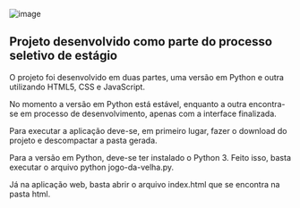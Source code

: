 ![image](https://user-images.githubusercontent.com/56099401/157931622-c8ac999e-89f3-4974-bff8-bb4e8adf75b2.png)
## Projeto desenvolvido como parte do processo seletivo de estágio

O projeto foi desenvolvido em duas partes, uma versão em Python e outra utilizando HTML5, CSS e JavaScript.

No momento a versão em Python está estável, enquanto a outra encontra-se em processo de desenvolvimento, apenas com a interface finalizada.

Para executar a aplicação deve-se, em primeiro lugar, fazer o download do projeto e descompactar a pasta gerada.

Para a versão em Python, deve-se ter instalado o Python 3. Feito isso, basta executar o arquivo python jogo-da-velha.py.

Já na aplicação web, basta abrir o arquivo index.html que se encontra na pasta html.
